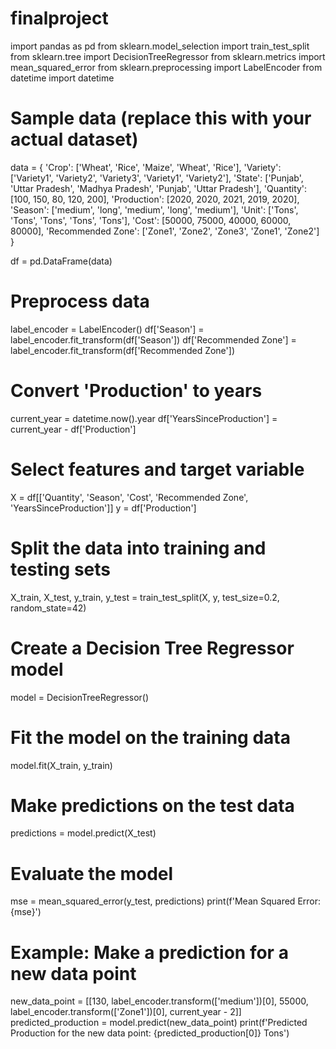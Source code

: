 # finalproject
import pandas as pd
from sklearn.model_selection import train_test_split
from sklearn.tree import DecisionTreeRegressor
from sklearn.metrics import mean_squared_error
from sklearn.preprocessing import LabelEncoder
from datetime import datetime

# Sample data (replace this with your actual dataset)
data = {
    'Crop': ['Wheat', 'Rice', 'Maize', 'Wheat', 'Rice'],
    'Variety': ['Variety1', 'Variety2', 'Variety3', 'Variety1', 'Variety2'],
    'State': ['Punjab', 'Uttar Pradesh', 'Madhya Pradesh', 'Punjab', 'Uttar Pradesh'],
    'Quantity': [100, 150, 80, 120, 200],
    'Production': [2020, 2020, 2021, 2019, 2020],
    'Season': ['medium', 'long', 'medium', 'long', 'medium'],
    'Unit': ['Tons', 'Tons', 'Tons', 'Tons', 'Tons'],
    'Cost': [50000, 75000, 40000, 60000, 80000],
    'Recommended Zone': ['Zone1', 'Zone2', 'Zone3', 'Zone1', 'Zone2']
}

df = pd.DataFrame(data)

# Preprocess data
label_encoder = LabelEncoder()
df['Season'] = label_encoder.fit_transform(df['Season'])
df['Recommended Zone'] = label_encoder.fit_transform(df['Recommended Zone'])

# Convert 'Production' to years
current_year = datetime.now().year
df['YearsSinceProduction'] = current_year - df['Production']

# Select features and target variable
X = df[['Quantity', 'Season', 'Cost', 'Recommended Zone', 'YearsSinceProduction']]
y = df['Production']

# Split the data into training and testing sets
X_train, X_test, y_train, y_test = train_test_split(X, y, test_size=0.2, random_state=42)

# Create a Decision Tree Regressor model
model = DecisionTreeRegressor()

# Fit the model on the training data
model.fit(X_train, y_train)

# Make predictions on the test data
predictions = model.predict(X_test)

# Evaluate the model
mse = mean_squared_error(y_test, predictions)
print(f'Mean Squared Error: {mse}')

# Example: Make a prediction for a new data point
new_data_point = [[130, label_encoder.transform(['medium'])[0], 55000, label_encoder.transform(['Zone1'])[0], current_year - 2]]
predicted_production = model.predict(new_data_point)
print(f'Predicted Production for the new data point: {predicted_production[0]} Tons')
